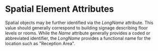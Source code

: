 Spatial Element Attributes
==========================

Spatial objects may be further identified via the _LongName_ attribute. This value should generally correspond to building signage describing floor levels or rooms. While the _Name_ attribute generally provides a coded or abbreviated identifier, the _LongName_ provides a functional name for the location such as "Reception Area".
